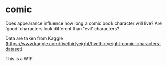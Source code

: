 # comic
Does appearance influence how long a comic book character will live? Are 'good' characters look different than 'evil' characters? 

Data are taken from Kaggle (https://www.kaggle.com/fivethirtyeight/fivethirtyeight-comic-characters-dataset)

This is a WIP. 
